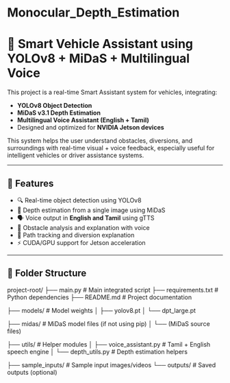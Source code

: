 # Monocular_Depth_Estimation
# 🚗 Smart Vehicle Assistant using YOLOv8 + MiDaS + Multilingual Voice

This project is a real-time Smart Assistant system for vehicles, integrating:

- **YOLOv8 Object Detection**
- **MiDaS v3.1 Depth Estimation**
- **Multilingual Voice Assistant (English + Tamil)**
- Designed and optimized for **NVIDIA Jetson devices**

This system helps the user understand obstacles, diversions, and surroundings with real-time visual + voice feedback, especially useful for intelligent vehicles or driver assistance systems.

---

## 🧠 Features

- 🔍 Real-time object detection using YOLOv8
- 🌊 Depth estimation from a single image using MiDaS
- 🗣️ Voice output in **English and Tamil** using gTTS
- 🧠 Obstacle analysis and explanation with voice
- 🎯 Path tracking and diversion explanation
- ⚡ CUDA/GPU support for Jetson acceleration

---

## 📂 Folder Structure
project-root/
├── main.py                   # Main integrated script
├── requirements.txt          # Python dependencies
├── README.md                 # Project documentation

├── models/                   # Model weights
│   ├── yolov8.pt
│   └── dpt_large.pt

├── midas/                    # MiDaS model files (if not using pip)
│   └── (MiDaS source files)

├── utils/                    # Helper modules
│   ├── voice_assistant.py    # Tamil + English speech engine
│   └── depth_utils.py        # Depth estimation helpers

├── sample_inputs/            # Sample input images/videos
└── outputs/                  # Saved outputs (optional)
